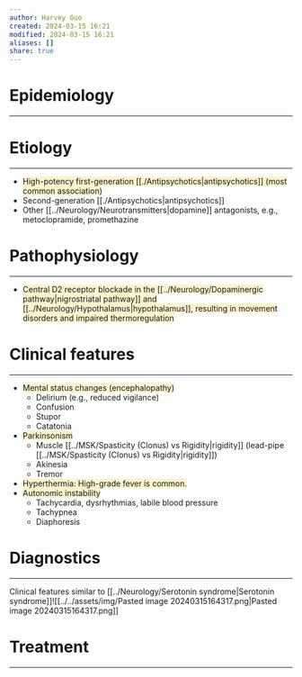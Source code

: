 ```yaml
---
author: Harvey Guo
created: 2024-03-15 16:21
modified: 2024-03-15 16:21
aliases: []
share: true
---
```


# Epidemiology
---


# Etiology
---
- <span style="background:rgba(240, 200, 0, 0.2)">High-potency first-generation [[./Antipsychotics|antipsychotics]] (most common association)</span>
- Second-generation [[./Antipsychotics|antipsychotics]]
- Other [[../Neurology/Neurotransmitters|dopamine]] antagonists, e.g., metoclopramide, promethazine

# Pathophysiology
---
- <span style="background:rgba(240, 200, 0, 0.2)">Central D2 receptor blockade in the [[../Neurology/Dopaminergic pathway|nigrostriatal pathway]] and [[../Neurology/Hypothalamus|hypothalamus]], resulting in movement disorders and impaired thermoregulation</span>

# Clinical features
---
- <span style="background:rgba(240, 200, 0, 0.2)">Mental status changes (encephalopathy)</span>
	- Delirium (e.g., reduced vigilance)
	- Confusion
	- Stupor
	- Catatonia
- <span style="background:rgba(240, 200, 0, 0.2)">Parkinsonism</span>
	- Muscle [[../MSK/Spasticity (Clonus) vs Rigidity|rigidity]] (lead-pipe [[../MSK/Spasticity (Clonus) vs Rigidity|rigidity]])
	- Akinesia
	- Tremor
- <span style="background:rgba(240, 200, 0, 0.2)">Hyperthermia: High-grade fever is common.</span>
- <span style="background:rgba(240, 200, 0, 0.2)">Autonomic instability</span>
	- Tachycardia, dysrhythmias, labile blood pressure
	- Tachypnea
	- Diaphoresis

# Diagnostics
---
Clinical features similar to [[../Neurology/Serotonin syndrome|Serotonin syndrome]]![[../../assets/img/Pasted image 20240315164317.png|Pasted image 20240315164317.png]]

# Treatment
---

